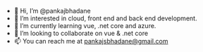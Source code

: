 - 👋 Hi, I’m @pankajbhadane
- 👀 I’m interested in cloud, front end and back end development.
- 🌱 I’m currently learning vue, .net core and azure.
- 💞️ I’m looking to collaborate on vue & .net core
- 📫 You can reach me at pankajsbhadane@gmail.com

<!---
pankajbhadane/pankajbhadane is a ✨ special ✨ repository because its `README.md` (this file) appears on your GitHub profile.
You can click the Preview link to take a look at your changes.
--->
